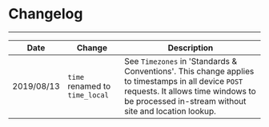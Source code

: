 # Changelog
---

Date | Change | Description  
--- | --- | --- 
2019/08/13 | `time` renamed to `time_local` | See `Timezones` in 'Standards & Conventions'. This change applies to timestamps in all device `POST` requests. It allows time windows to be processed in-stream without site and location lookup.
